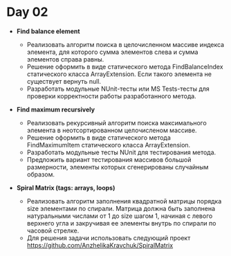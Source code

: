 # Day 02

* **Find balance element**    
    * Реализовать алгоритм поиска в целочисленном массиве индекса элемента, для которого сумма элементов слева и сумма элементов справа равны.
    * Решение оформить в виде статического метода FindBalanceIndex статического класса ArrayExtension. Если такого элемента не существует вернуть null.
    * Разработать модульные NUnit-тесты или MS Tests-тесты для проверки корректности работы разработанного метода.

* **Find maximum recursively**    
    * Реализовать рекурсивный алгоритм поиска максимального элемента в неотсортированном целочисленом массиве.
    * Решение оформить в виде статического метода FindMaximumItem статического класса ArrayExtension.
    * Разработать модульные тесты NUnit для тестирования метода.
    * Предложить вариант тестирования массивов большой размерности, элементы которых сгенерированы случайным образом.
    
* **Spiral Matrix (tags: arrays, loops)**    
    * Реализовать алгоритм заполнения  квадратной матрицы порядка size элементами по спирали. Матрица должна быть заполнена натуральными числами от 1 до size шагом 1, начиная с левого верхнего угла и закручивая ее элементы внутрь по спирали по часовой стрелке.
    * Для решения задачи использовать следующий проект https://github.com/AnzhelikaKravchuk/SpiralMatrix
